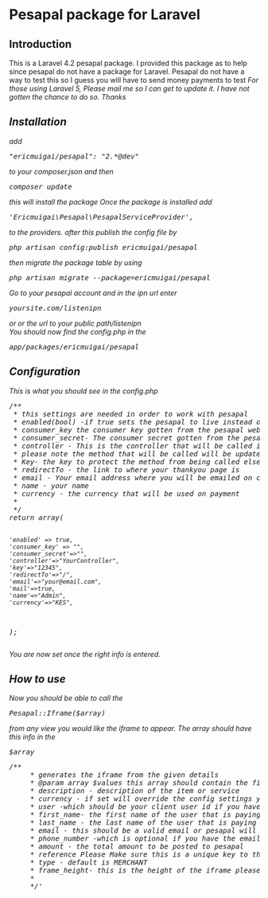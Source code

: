 Pesapal package for Laravel
=======
<h2>Introduction</h2>
This is a Laravel 4.2 pesapal package.
I provided this package as to help since pesapal do not have a package for Laravel.
Pesapal do not have a way to test this so I guess you will have to send money
payments to test
<em>For those using Laravel 5, Please mail me so I can get to update it. I have not gotten the chance to do so. Thanks
<h2>Installation</h2>
add <pre>"ericmuigai/pesapal": "2.*@dev"</pre> to your composer.json and then <pre>composer update</pre>
this will install the package
Once the package is installed add <pre>'Ericmuigai\Pesapal\PesapalServiceProvider',</pre> to the providers.
after this publish the config file by <pre>php artisan config:publish ericmuigai/pesapal</pre>
then migrate the package table by using <pre>php artisan migrate --package=ericmuigai/pesapal</pre>
Go to your pesapal account and in the ipn url enter <pre>yoursite.com/listenipn</pre> or or the url to your public path/listenipn<br/>
You should now find the config.php in the <pre>app/packages/ericmuigai/pesapal </pre>


<h2>Configuration</h2>
This is what you should see in the config.php
<pre>
/**
 * this settings are needed in order to work with pesapal
 * enabled(bool) -if true sets the pesapal to live instead of demo website that was not functioning at the time of writing this package
 * consumer_key the consumer key gotten from the pesapal website
 * consumer_secret- The consumer secret gotten from the pesapal website
 * controller - This is the controller that will be called if the status is valid,
 * please note the method that will be called will be updateItem and should be static that is update($key,$reference)
 * Key- the key to protect the method from being called elsewhere
 * redirectTo - the link to where your thankyou page is
 * email - Your email address where you will be emailed on complete transaction
 * name - your name
 * currency - the currency that will be used on payment
 *
 */
return array(

    'enabled' => true,
    'consumer_key' => "",
    'consumer_secret'=>"",
    'controller'=>"YourController",
    'key'=>"12345",
    'redirectTo'=>"/",
    'email'=>"your@email.com",
    'mail'=>true,
    'name'=>"Admin",
    'currency'=>"KES",

);
</pre>
You are now set once the right info is entered.
<h2>How to use</h2>
Now you should be able to call the <pre>Pesapal::Iframe($array)</pre>
from any view you would like the iframe to appear.
The array should have this info in the <pre>$array</pre>
  <pre>/**
     * generates the iframe from the given details
     * @param array $values this array should contain the fields required by pesapal
     * description - description of the item or service
     * currency - if set will override the config settings you have of currency
     * user -which should be your client user id if you have a system of users
     * first_name- the first name of the user that is paying
     * last_name - the last name of the user that is paying
     * email - this should be a valid email or pesapal will throw an error
     * phone_number -which is optional if you have the email
     * amount - the total amount to be posted to pesapal
     * reference Please <em>Make sure this is a unique key to the transaction</em>. <em>An example is the id of the item or something</em>
     * type - default is MERCHANT
     * frame_height- this is the height of the iframe please provide integers as in 900 without the px
     *
     */'
     </pre>
